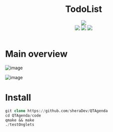 
<div align="center">
  <h1>TodoList</h1>
  <div>
  <img src="https://readme-typing-svg.demolab.com?font=Iosevka+Nerd+Font&weight=900&pause=1000&color=6791C9&background=0C0E0F00&center=true&vCenter=true&width=700&lines=Agenda written in C++ with a QT GUI">
  <br>
    
  <img src="https://img.shields.io/badge/VSCode-0078D4?style=for-the-badge&logo=visual%20studio%20code&logoColor=white">
  <img src="https://img.shields.io/badge/C%2B%2B-00599C?style=for-the-badge&logo=c%2B%2B&logoColor=white">
  <img src="https://img.shields.io/badge/Qt-41CD52?style=for-the-badge&logo=qt&logoColor=white">

</div>
</div>

<br>

# Main overview
![image](https://github.com/sheraDev/QTAgenda/assets/147320827/721ca87e-fea7-4f42-b083-fd27905d1e5c)

![image](https://github.com/sheraDev/QTAgenda/assets/147320827/74eea81f-4e89-4817-9a64-a39fb744a7af)



# Install
```sql
git clone https://github.com/sheraDev/QTAgenda
cd QTAgenda/code
qmake && make
./testOnglets
```

